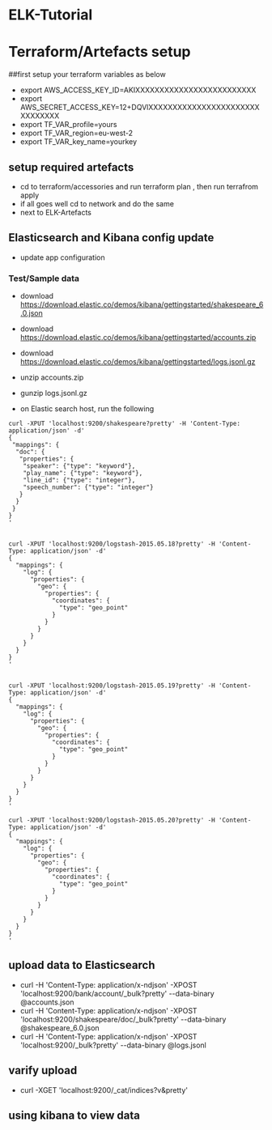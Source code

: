 # ELK-Tutorial

# Terraform/Artefacts setup
##first setup your terraform variables as below
- export AWS_ACCESS_KEY_ID=AKIXXXXXXXXXXXXXXXXXXXXXXXXX
- export AWS_SECRET_ACCESS_KEY=12+DQVlXXXXXXXXXXXXXXXXXXXXXXXXXXXXXXX
- export TF_VAR_profile=yours
- export TF_VAR_region=eu-west-2
- export TF_VAR_key_name=yourkey


## setup required artefacts
- cd to  terraform/accessories and run terraform plan , then run terrafrom apply
- if all goes well cd to network and do the same
- next to ELK-Artefacts


## Elasticsearch and Kibana config update
- update app configuration


### Test/Sample  data 
- download https://download.elastic.co/demos/kibana/gettingstarted/shakespeare_6.0.json
- download https://download.elastic.co/demos/kibana/gettingstarted/accounts.zip
- download https://download.elastic.co/demos/kibana/gettingstarted/logs.jsonl.gz

- unzip accounts.zip
- gunzip logs.jsonl.gz
- on Elastic search host, run the following
```
curl -XPUT 'localhost:9200/shakespeare?pretty' -H 'Content-Type: application/json' -d'
{
 "mappings": {
  "doc": {
   "properties": {
    "speaker": {"type": "keyword"},
    "play_name": {"type": "keyword"},
    "line_id": {"type": "integer"},
    "speech_number": {"type": "integer"}
   }
  }
 }
}
'


curl -XPUT 'localhost:9200/logstash-2015.05.18?pretty' -H 'Content-Type: application/json' -d'
{
  "mappings": {
    "log": {
      "properties": {
        "geo": {
          "properties": {
            "coordinates": {
              "type": "geo_point"
            }
          }
        }
      }
    }
  }
}
'


curl -XPUT 'localhost:9200/logstash-2015.05.19?pretty' -H 'Content-Type: application/json' -d'
{
  "mappings": {
    "log": {
      "properties": {
        "geo": {
          "properties": {
            "coordinates": {
              "type": "geo_point"
            }
          }
        }
      }
    }
  }
}
'

curl -XPUT 'localhost:9200/logstash-2015.05.20?pretty' -H 'Content-Type: application/json' -d'
{
  "mappings": {
    "log": {
      "properties": {
        "geo": {
          "properties": {
            "coordinates": {
              "type": "geo_point"
            }
          }
        }
      }
    }
  }
}
'
```

## upload data to Elasticsearch
- curl -H 'Content-Type: application/x-ndjson' -XPOST 'localhost:9200/bank/account/_bulk?pretty' --data-binary @accounts.json
- curl -H 'Content-Type: application/x-ndjson' -XPOST 'localhost:9200/shakespeare/doc/_bulk?pretty' --data-binary @shakespeare_6.0.json
- curl -H 'Content-Type: application/x-ndjson' -XPOST 'localhost:9200/_bulk?pretty' --data-binary @logs.jsonl

## varify upload
- curl -XGET 'localhost:9200/_cat/indices?v&pretty'


## using kibana to view data
